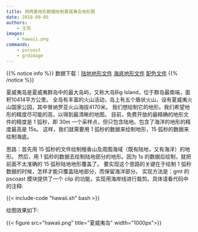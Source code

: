 ```yaml
---
title: 用两套地形数据绘制夏威夷岛地形图
date: 2018-09-05
authors:
    - 王亮
images:
    - hawaii.png
commands:
    - pscoast
    - grdimage
---
```


{{% notice info %}}
数据下载：[陆地地形文件](/example/ex021/hawaii_land_1s.grd)
[海底地形文件](/example/ex021/hawaii_ocean_15s.grd)
[配色文件](/example/ex021/hawaii.cpt)
{{% /notice %}}



夏威夷岛是夏威夷群岛中的最大岛屿，又称大岛Big Island，位于群岛最南端，面积10414平方公里。
全岛有丰富的火山活动，岛上有五个盾状火山，设有夏威夷火山国家公园，其中冒纳罗亚火山海拔4170米。
我们想绘制它的地形。我们希望地形的精度尽可能的高，以得到最清晰的地图。
目前，免费开放的最精确的地形文件的精度是 1 弧秒，即 30m 一个采样点，但只包含陆地。包含了海洋的地形的精度最高是 15s。
这样，我们就需要用 1 弧秒的数据来绘制地形，15 弧秒的数据来绘制海底。

思路：首先用 15 弧秒的文件绘制檀香山及周围海域（既有陆地，又有海洋）的地形。
然后，用 1 弧秒的数据去绘制陆地部分的地形。因为 1s 的数据后绘制，就把前面不太准确的 15 弧秒陆地地形覆盖了。
要实现这个思路的关键在于绘制 1 弧秒数据的时候，怎样才能只覆盖陆地部分，而保留海洋部分。
实现方法是：gmt 的 pscoast 模块提供了一个 clip 的功能，实现用海岸线进行裁剪。具体请看代码中的注释:

{{< include-code "hawaii.sh" bash >}}

绘图效果如下:

{{< figure src="hawaii.png" title="夏威夷岛" width="1000px">}}

